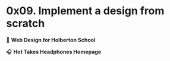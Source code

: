 # 0x09. Implement a design from scratch

:school_satchel: **Web Design for Holberton School**

:headphones: **Hot Takes Headphones Homepage**
